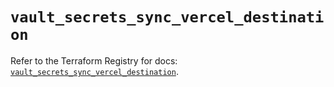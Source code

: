 # `vault_secrets_sync_vercel_destination`

Refer to the Terraform Registry for docs: [`vault_secrets_sync_vercel_destination`](https://registry.terraform.io/providers/hashicorp/vault/4.0.0/docs/resources/secrets_sync_vercel_destination).
